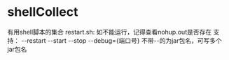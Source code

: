 # shellCollect
有用shell脚本的集合
restart.sh:
如不能运行，记得查看nohup.out是否存在
支持：
--restart
--start
--stop
--debug={端口号}
不带--的为jar包名，可写多个jar包名
